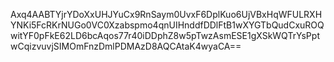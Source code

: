 Axq4AABTYjrYDoXxUHJYuCx9RnSaym0UvxF6DplKuo6UjVBxHqWFULRXHYNKi5FcRKrNUGo0VC0Xzabspmo4qnUIHnddfDDlFtB1wXYGTbQudCxuROQwitYF0pFkE62LD6bcAqos77r40iDDphZ8w5pTwzAsmESE1gXSkWQTrYsPptwCqizvuvjSIMOmFnzDmlPDMAzD8AQCAtaK4wyaCA==
